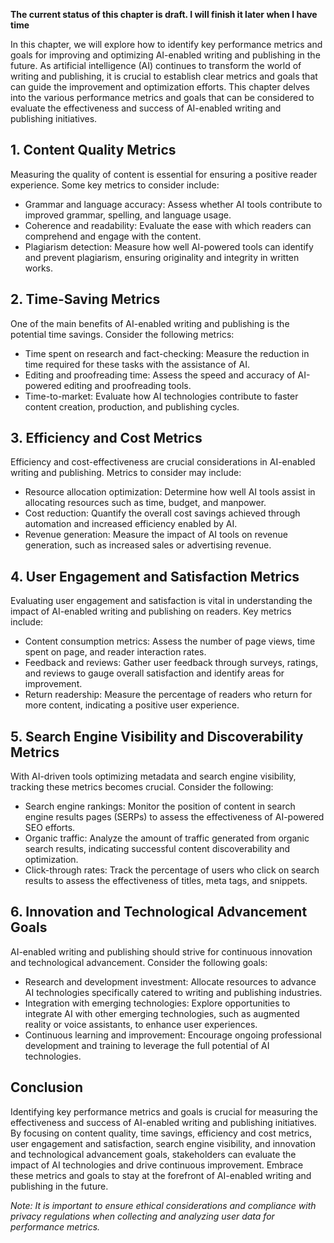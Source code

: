 **The current status of this chapter is draft. I will finish it later when I have time**

In this chapter, we will explore how to identify key performance metrics and goals for improving and optimizing AI-enabled writing and publishing in the future. As artificial intelligence (AI) continues to transform the world of writing and publishing, it is crucial to establish clear metrics and goals that can guide the improvement and optimization efforts. This chapter delves into the various performance metrics and goals that can be considered to evaluate the effectiveness and success of AI-enabled writing and publishing initiatives.

**1. Content Quality Metrics**
------------------------------

Measuring the quality of content is essential for ensuring a positive reader experience. Some key metrics to consider include:

* Grammar and language accuracy: Assess whether AI tools contribute to improved grammar, spelling, and language usage.
* Coherence and readability: Evaluate the ease with which readers can comprehend and engage with the content.
* Plagiarism detection: Measure how well AI-powered tools can identify and prevent plagiarism, ensuring originality and integrity in written works.

**2. Time-Saving Metrics**
--------------------------

One of the main benefits of AI-enabled writing and publishing is the potential time savings. Consider the following metrics:

* Time spent on research and fact-checking: Measure the reduction in time required for these tasks with the assistance of AI.
* Editing and proofreading time: Assess the speed and accuracy of AI-powered editing and proofreading tools.
* Time-to-market: Evaluate how AI technologies contribute to faster content creation, production, and publishing cycles.

**3. Efficiency and Cost Metrics**
----------------------------------

Efficiency and cost-effectiveness are crucial considerations in AI-enabled writing and publishing. Metrics to consider may include:

* Resource allocation optimization: Determine how well AI tools assist in allocating resources such as time, budget, and manpower.
* Cost reduction: Quantify the overall cost savings achieved through automation and increased efficiency enabled by AI.
* Revenue generation: Measure the impact of AI tools on revenue generation, such as increased sales or advertising revenue.

**4. User Engagement and Satisfaction Metrics**
-----------------------------------------------

Evaluating user engagement and satisfaction is vital in understanding the impact of AI-enabled writing and publishing on readers. Key metrics include:

* Content consumption metrics: Assess the number of page views, time spent on page, and reader interaction rates.
* Feedback and reviews: Gather user feedback through surveys, ratings, and reviews to gauge overall satisfaction and identify areas for improvement.
* Return readership: Measure the percentage of readers who return for more content, indicating a positive user experience.

**5. Search Engine Visibility and Discoverability Metrics**
-----------------------------------------------------------

With AI-driven tools optimizing metadata and search engine visibility, tracking these metrics becomes crucial. Consider the following:

* Search engine rankings: Monitor the position of content in search engine results pages (SERPs) to assess the effectiveness of AI-powered SEO efforts.
* Organic traffic: Analyze the amount of traffic generated from organic search results, indicating successful content discoverability and optimization.
* Click-through rates: Track the percentage of users who click on search results to assess the effectiveness of titles, meta tags, and snippets.

**6. Innovation and Technological Advancement Goals**
-----------------------------------------------------

AI-enabled writing and publishing should strive for continuous innovation and technological advancement. Consider the following goals:

* Research and development investment: Allocate resources to advance AI technologies specifically catered to writing and publishing industries.
* Integration with emerging technologies: Explore opportunities to integrate AI with other emerging technologies, such as augmented reality or voice assistants, to enhance user experiences.
* Continuous learning and improvement: Encourage ongoing professional development and training to leverage the full potential of AI technologies.

**Conclusion**
--------------

Identifying key performance metrics and goals is crucial for measuring the effectiveness and success of AI-enabled writing and publishing initiatives. By focusing on content quality, time savings, efficiency and cost metrics, user engagement and satisfaction, search engine visibility, and innovation and technological advancement goals, stakeholders can evaluate the impact of AI technologies and drive continuous improvement. Embrace these metrics and goals to stay at the forefront of AI-enabled writing and publishing in the future.

*Note: It is important to ensure ethical considerations and compliance with privacy regulations when collecting and analyzing user data for performance metrics.*
